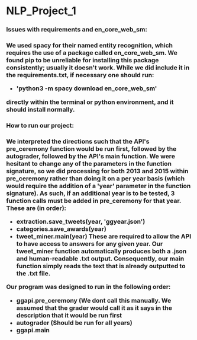 # NLP_Project_1

<h3>Issues with requirements and en_core_web_sm:<h3>

We used spacy for their named entity recognition, which requires the use of a package called en_core_web_sm. We found pip to be unreliable for installing this package consistently; usually it doesn't work. While we did include it in the requirements.txt, if necessary one should run:

- 'python3 -m spacy download en_core_web_sm' 

directly within the terminal or python environment, and it should install normally. 

<h3>How to run our project:<h3>

We interpreted the directions such that the API's pre_ceremony function would be run first, followed by the autograder, followed by the API's main function. We were hesitant to change any of the parameters in the function signature, so we did processing for both 2013 and 2015 within pre_ceremony rather than doing it on a per year basis (which would require the addition of a 'year' parameter in the function signature). As such, if an additional year is to be tested, 3 function calls must be added in pre_ceremony for that year. These are (in order):
 - extraction.save_tweets(year, 'ggyear.json')
 - categories.save_awards(year)
 - tweet_miner.main(year)
These are required to allow the API to have access to answers for any given year. Our tweet_miner function automatically produces both a .json and human-readable .txt output. Consequently, our main function simply reads the text that is already outputted to the .txt file.

Our program was designed to run in the following order:
- ggapi.pre_ceremony (We dont call this manually. We assumed that the grader would call it as it says in the description that it would be run first
- autograder (Should be run for all years)
- ggapi.main
